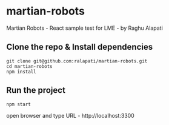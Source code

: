 # martian-robots
Martian Robots - React sample test for LME - by Raghu Alapati


## Clone the repo & Install dependencies

```
git clone git@github.com:ralapati/martian-robots.git
cd martian-robots
npm install
```

## Run the project
````
npm start 
````
open browser and type URL - http://localhost:3300